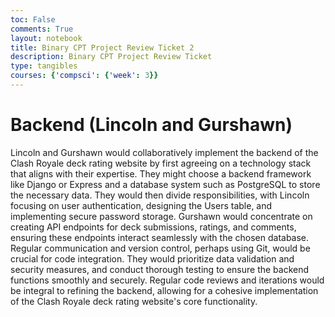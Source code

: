 ```yaml
---
toc: False
comments: True
layout: notebook
title: Binary CPT Project Review Ticket 2
description: Binary CPT Project Review Ticket
type: tangibles
courses: {'compsci': {'week': 3}}
---
```


# Backend (Lincoln and Gurshawn)
Lincoln and Gurshawn would collaboratively implement the backend of the Clash Royale deck rating website by first agreeing on a technology stack that aligns with their expertise. They might choose a backend framework like Django or Express and a database system such as PostgreSQL to store the necessary data. They would then divide responsibilities, with Lincoln focusing on user authentication, designing the Users table, and implementing secure password storage. Gurshawn would concentrate on creating API endpoints for deck submissions, ratings, and comments, ensuring these endpoints interact seamlessly with the chosen database. Regular communication and version control, perhaps using Git, would be crucial for code integration. They would prioritize data validation and security measures, and conduct thorough testing to ensure the backend functions smoothly and securely. Regular code reviews and iterations would be integral to refining the backend, allowing for a cohesive implementation of the Clash Royale deck rating website's core functionality.